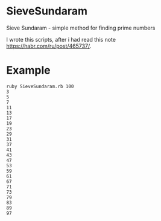 # SieveSundaram
Sieve Sundaram -  simple method for finding prime numbers

I wrote this scripts, after i had read this note https://habr.com/ru/post/465737/.

# Example
```
ruby SieveSundaram.rb 100
3
5
7
11
13
17
19
23
29
31
37
41
43
47
53
59
61
67
71
73
79
83
89
97
```
